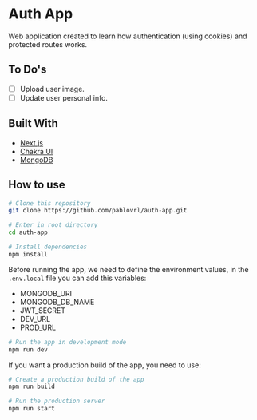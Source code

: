 # Auth App

Web application created to learn how authentication (using cookies) and protected routes works.

## To Do's
- [ ] Upload user image.
- [ ] Update user personal info.

## Built With

- [Next.js](https://nextjs.org/)
- [Chakra UI](https://chakra-ui.com/)
- [MongoDB](https://www.mongodb.com/)

## How to use

```bash
# Clone this repository
git clone https://github.com/pablovrl/auth-app.git

# Enter in root directory
cd auth-app

# Install dependencies
npm install
```

Before running the app, we need to define the environment values, in the `.env.local` file you can add this variables:

- MONGODB_URI
- MONGODB_DB_NAME
- JWT_SECRET
- DEV_URL
- PROD_URL

```bash
# Run the app in development mode
npm run dev
```

If you want a production build of the app, you need to use:

```bash
# Create a production build of the app
npm run build

# Run the production server
npm run start
```
